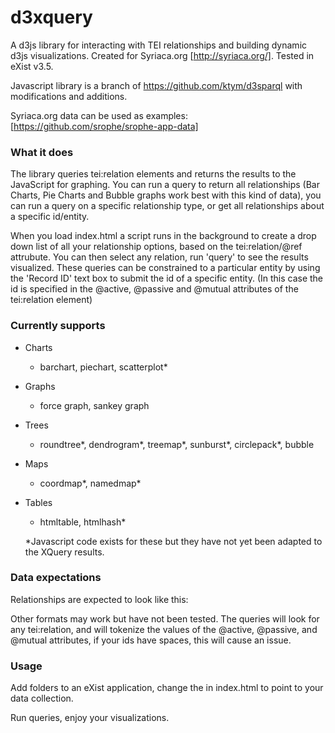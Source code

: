 d3xquery
===========
A d3js library for interacting with TEI relationships and building dynamic d3js visualizations. Created for Syriaca.org [http://syriaca.org/]. Tested in eXist v3.5. 

Javascript library is a branch of https://github.com/ktym/d3sparql with modifications and additions. 

Syriaca.org data can be used as examples: [https://github.com/srophe/srophe-app-data]


### What it does
The library queries tei:relation elements and returns the results to the JavaScript for graphing. You can run a query to return all relationships (Bar Charts, Pie Charts and Bubble graphs work best with this kind of data), you can run a query on a specific relationship type, or get all relationships about a specific id/entity.  

When you load index.html a script runs in the background to create a drop down list of all your relationship options, based on the tei:relation/@ref attrubute. You can then select any relation, run 'query' to see the results visualized. These queries can be constrained to a particular entity by using the 'Record ID' text box to submit the id of a specific entity. (In this case the id is specified in the @active, @passive and @mutual attributes of the tei:relation element)


### Currently supports
* Charts
  * barchart, piechart, scatterplot*
* Graphs
  * force graph, sankey graph
* Trees
  * roundtree*, dendrogram*, treemap*, sunburst*, circlepack*, bubble
* Maps
  * coordmap*, namedmap*
* Tables
  * htmltable, htmlhash*
  
  *Javascript code exists for these but they have not yet been adapted to the XQuery results. 
  
### Data expectations
Relationships are expected to look like this: 

<relation xmlns="http://www.tei-c.org/ns/1.0" ana="epistolary" ref="syriaca:Epistolary" active="http://syriaca.org/person/2531" passive="http://syriaca.org/person/51"/>
<relation xmlns="http://www.tei-c.org/ns/1.0" ana="epistolary" ref="syriaca:Epistolary" active="http://syriaca.org/person/51" passive="http://syriaca.org/person/2531"/>
<relation xmlns="http://www.tei-c.org/ns/1.0" ana="epistolary" ref="syriaca:EpistolaryReferenceTo" active="http://syriaca.org/person/51 http://syriaca.org/person/2531" passive="http://syriaca.org/person/3041"/>

Other formats may work but have not been tested. The queries will look for any tei:relation, and will tokenize the values of the @active, @passive, and @mutual attributes, if your ids have spaces, this will cause an issue.  
  
### Usage
 
Add folders to an eXist application, change the 
<input type="hidden" name="format" id="collection" value="/db/apps/srophe-data/data/spear"/> in index.html to point to your data collection.

Run queries, enjoy your visualizations.  
 
